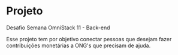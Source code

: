 # Projeto
Desafio Semana OmniStack 11 - Back-end

Esse projeto tem por objetivo conectar pessoas que desejam fazer contribuições monetárias a ONG's que precisam de ajuda.
